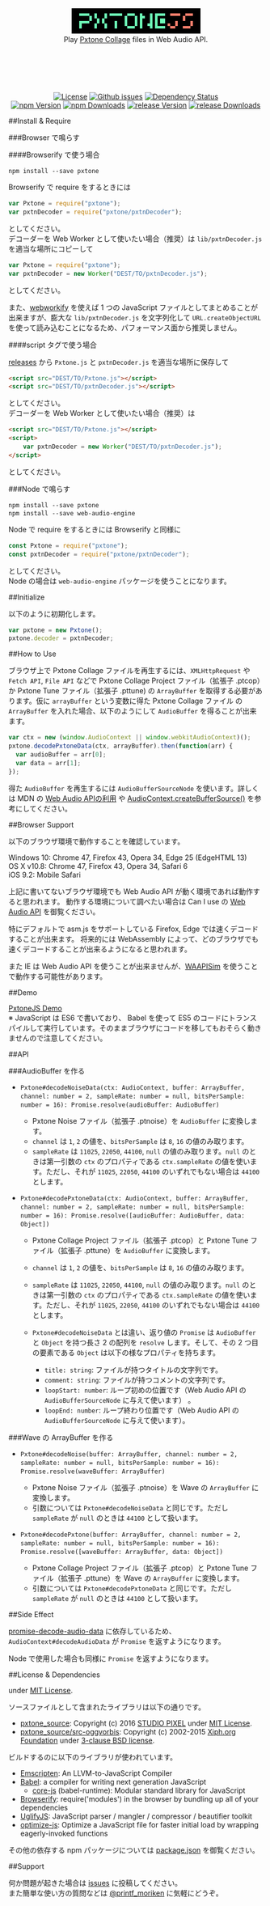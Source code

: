 <br><br><br><br>

<div align="center">
	<img src="pxtonejs5x.png" alt="PxtoneJS"><br>
	Play <a href="http://studiopixel.sakura.ne.jp/pxtone/" target="_blank">Pxtone Collage</a> files in Web Audio API.
</div>

<br><br><br><br>

<p align="center">
	<a href="http://petamoriken.mit-license.org/2016" target="_blank"><img src="https://img.shields.io/npm/l/pxtone.svg?style=flat-square" alt="License"></a>
	<a href="https://github.com/petamoriken/PxtoneJS/issues" target="_blank"><img src="https://img.shields.io/github/issues/petamoriken/PxtoneJS.svg?style=flat-square" alt="Github issues"></a>
	<a href="https://david-dm.org/petamoriken/pxtonejs" target="_blank"><img src="https://david-dm.org/petamoriken/pxtonejs.svg?style=flat-square" alt="Dependency Status"></a><br>
	<a href="https://www.npmjs.com/package/pxtone" target="_blank"><img src="https://img.shields.io/npm/v/pxtone.svg?style=flat-square" alt="npm Version"></a>
	<a href="https://www.npmjs.com/package/pxtone" target="_blank"><img src="https://img.shields.io/npm/dt/pxtone.svg?style=flat-square" alt="npm Downloads"></a>
	<a href="https://github.com/petamoriken/PxtoneJS/releases/latest" target="_blank"><img src="https://img.shields.io/github/release/petamoriken/PxtoneJS.svg?style=flat-square" alt="release Version"></a>
	<a href="https://github.com/petamoriken/PxtoneJS/releases" target="_blank"><img src="https://img.shields.io/github/downloads/petamoriken/PxtoneJS/total.svg?style=flat-square" alt="release Downloads"></a>
</p>


##Install & Require

###Browser で鳴らす

####Browserify で使う場合

```
npm install --save pxtone
```

Browserify で require をするときには

```javascript
var Pxtone = require("pxtone");
var pxtnDecoder = require("pxtone/pxtnDecoder");
```

としてください。  
デコーダーを Web Worker として使いたい場合（推奨）は `lib/pxtnDecoder.js` を適当な場所にコピーして

```javascript
var Pxtone = require("pxtone");
var pxtnDecoder = new Worker("DEST/TO/pxtnDecoder.js");
```

としてください。

また、<a href="https://github.com/substack/webworkify" target="_blank">webworkify</a> を使えば 1 つの JavaScript ファイルとしてまとめることが出来ますが、膨大な `lib/pxtnDecoder.js` を文字列化して `URL.createObjectURL` を使って読み込むことになるため、パフォーマンス面から推奨しません。

####script タグで使う場合

[releases](https://github.com/petamoriken/PxtoneJS/releases) から `Pxtone.js` と `pxtnDecoder.js` を適当な場所に保存して

```html
<script src="DEST/TO/Pxtone.js"></script>
<script src="DEST/TO/pxtnDecoder.js"></script>
```

としてください。  
デコーダーを Web Worker として使いたい場合（推奨）は

```html
<script src="DEST/TO/Pxtone.js"></script>
<script>
	var pxtnDecoder = new Worker("DEST/TO/pxtnDecoder.js");
</script>
```

としてください。

###Node で鳴らす

```
npm install --save pxtone
npm install --save web-audio-engine
```

Node で require をするときには Browserify と同様に

```javascript
const Pxtone = require("pxtone");
const pxtnDecoder = require("pxtone/pxtnDecoder");
```

としてください。  
Node の場合は `web-audio-engine` パッケージを使うことになります。

##Initialize

以下のように初期化します。

```javascript
var pxtone = new Pxtone();
pxtone.decoder = pxtnDecoder;
```

##How to Use

ブラウザ上で Pxtone Collage ファイルを再生するには、`XMLHttpRequest` や `Fetch API`, `File API` などで Pxtone Collage Project ファイル（拡張子 .ptcop）か Pxtone Tune ファイル（拡張子 .pttune) の `ArrayBuffer` を取得する必要があります。仮に `arrayBuffer` という変数に得た Pxtone Collage ファイル の `ArrayBuffer` を入れた場合、以下のようにして `AudioBuffer` を得ることが出来ます。

```javascript
var ctx = new (window.AudioContext || window.webkitAudioContext)();
pxtone.decodePxtoneData(ctx, arrayBuffer).then(function(arr) {
  var audioBuffer = arr[0];
  var data = arr[1];
});
```

得た `AudioBuffer` を再生するには `AudioBufferSourceNode` を使います。詳しくは MDN の <a href="https://developer.mozilla.org/ja/docs/Web/API/Web_Audio_API/Using_Web_Audio_API" target="_blank">Web Audio APIの利用</a> や <a href="https://developer.mozilla.org/ja/docs/Web/API/AudioContext/createBufferSource" target="_blank">AudioContext.createBufferSource()</a> を参考にしてください。

##Browser Support

以下のブラウザ環境で動作することを確認しています。

Windows 10: Chrome 47, Firefox 43, Opera 34, Edge 25 (EdgeHTML 13)  
OS X v10.8: Chrome 47, Firefox 43, Opera 34, Safari 6  
iOS 9.2: Mobile Safari

上記に書いてないブラウザ環境でも Web Audio API が動く環境であれば動作すると思われます。
動作する環境について調べたい場合は Can I use の [Web Audio API](http://caniuse.com/#feat=audio-api) を御覧ください。

特にデフォルトで asm.js をサポートしている Firefox, Edge では速くデコードすることが出来ます。
将来的には WebAssembly によって、どのブラウザでも速くデコードすることが出来るようになると思われます。

また IE は Web Audio API を使うことが出来ませんが、<a href="http://www.g200kg.com/docs/waapisim/" target="_blank">WAAPISim</a> を使うことで動作する可能性があります。

##Demo

<a href="http://codepen.io/petamoriken/pen/JGWQOE/?editors=001" target="_blank">PxtoneJS Demo</a>  
※ JavaScript は ES6 で書いており、 Babel を使って ES5 のコードにトランスパイルして実行しています。そのままブラウザにコードを移してもおそらく動きませんので注意してください。

##API

###AudioBuffer を作る
  
* `Pxtone#decodeNoiseData(ctx: AudioContext, buffer: ArrayBuffer, channel: number = 2, sampleRate: number = null, bitsPerSample: number = 16): Promise.resolve(audioBuffer: AudioBuffer)`

  * Pxtone Noise ファイル（拡張子 .ptnoise）を `AudioBuffer` に変換します。
  * `channel` は `1`, `2` の値を、`bitsPerSample` は `8`, `16` の値のみ取ります。
  * `sampleRate` は `11025`, `22050`, `44100`, `null` の値のみ取ります。`null` のときは第一引数の `ctx` のプロパティである `ctx.sampleRate` の値を使います。ただし、それが `11025`, `22050`, `44100` のいずれでもない場合は `44100` とします。

* `Pxtone#decodePxtoneData(ctx: AudioContext, buffer: ArrayBuffer, channel: number = 2, sampleRate: number = null, bitsPerSample: number = 16): Promise.resolve([audioBuffer: AudioBuffer, data: Object])`

  * Pxtone Collage Project ファイル（拡張子 .ptcop）と Pxtone Tune ファイル（拡張子 .pttune）を `AudioBuffer` に変換します。
  * `channel` は `1`, `2` の値を、`bitsPerSample` は `8`, `16` の値のみ取ります。
  * `sampleRate` は `11025`, `22050`, `44100`, `null` の値のみ取ります。`null` のときは第一引数の `ctx` のプロパティである `ctx.sampleRate` の値を使います。ただし、それが `11025`, `22050`, `44100` のいずれでもない場合は `44100` とします。
  
  * `Pxtone#decodeNoiseData` とは違い、返り値の `Promise` は `AudioBuffer` と `Object` を持つ長さ 2 の配列を `resolve` します。そして、その 2 つ目の要素である `Object` は以下の様なプロパティを持ちます。
    * `title: string`: ファイルが持つタイトルの文字列です。
    * `comment: string`: ファイルが持つコメントの文字列です。
    * `loopStart: number`: ループ初めの位置です（Web Audio API の `AudioBufferSourceNode` に与えて使います） 。
    * `loopEnd: number`: ループ終わり位置です（Web Audio API の `AudioBufferSourceNode` に与えて使います）。

###Wave の ArrayBuffer を作る

* `Pxtone#decodeNoise(buffer: ArrayBuffer, channel: number = 2, sampleRate: number = null, bitsPerSample: number = 16): Promise.resolve(waveBuffer: ArrayBuffer)`

  * Pxtone Noise ファイル（拡張子 .ptnoise）を Wave の `ArrayBuffer` に変換します。
  * 引数については `Pxtone#decodeNoiseData` と同じです。ただし `sampleRate` が `null` のときは `44100` として扱います。

* `Pxtone#decodePxtone(buffer: ArrayBuffer, channel: number = 2, sampleRate: number = null, bitsPerSample: number = 16): Promise.resolve([waveBuffer: ArrayBuffer, data: Object])`

  * Pxtone Collage Project ファイル（拡張子 .ptcop）と Pxtone Tune ファイル（拡張子 .pttune）を Wave の `ArrayBuffer` に変換します。
  * 引数については `Pxtone#decodePxtoneData` と同じです。ただし `sampleRate` が `null` のときは `44100` として扱います。

##Side Effect

<a href="https://github.com/mohayonao/promise-decode-audio-data" target="_blank">promise-decode-audio-data</a> に依存しているため、`AudioContext#decodeAudioData` が `Promise` を返すようになります。

Node で使用した場合も同様に `Promise` を返すようになります。

##License & Dependencies

under <a href="http://petamoriken.mit-license.org/2016" target="_blank">MIT License</a>.

ソースファイルとして含まれたライブラリは以下の通りです。

* [pxtone_source](pxtone_source): Copyright (c) 2016 <a href="http://studiopixel.sakura.ne.jp/" target="_blank">STUDIO PIXEL</a> under [MIT License](pxtone_source/LICENSE.txt).  
* [pxtone_source/src-oggvorbis](pxtone_source/src-oggvorbis): Copyright (c) 2002-2015 <a href="http://xiph.org/" target="_blank">Xiph.org Foundation</a> under [3-clause BSD license](pxtone_source/src-oggvorbis/COPYING).

ビルドするのに以下のライブラリが使われています。

* <a href="http://kripken.github.io/emscripten-site/" href="_target">Emscripten</a>: An LLVM-to-JavaScript Compiler
* <a href="http://babeljs.io/" href="_target">Babel</a>: a compiler for writing next generation JavaScript
  * <a href="https://github.com/zloirock/core-js" href="_target">core-js</a> (babel-runtime): Modular standard library for JavaScript
* <a href="http://browserify.org/" href="_target">Browserify</a>: require('modules') in the browser by bundling up all of your dependencies
* <a href="http://lisperator.net/uglifyjs/" href="_target">UglifyJS</a>: JavaScript parser / mangler / compressor / beautifier toolkit
* <a href="https://github.com/nolanlawson/optimize-js" href="_target">optimize-js</a>: Optimize a JavaScript file for faster initial load by wrapping eagerly-invoked functions

その他の依存する npm パッケージについては [package.json](package.json) を御覧ください。

##Support

何か問題が起きた場合は [issues](https://github.com/petamoriken/PxtoneJS/issues) に投稿してください。  
また簡単な使い方の質問などは [@printf_moriken](https://twitter.com/printf_moriken) に気軽にどうぞ。